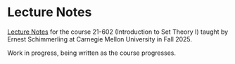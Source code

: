 # Lecture Notes

[Lecture Notes](https://thefundamentaltheor3m.github.io/SetTheoryNotes/main.pdf) for the course 21-602 (Introduction to Set Theory I) taught by Ernest Schimmerling at Carnegie Mellon University in Fall 2025.

Work in progress, being written as the course progresses.
